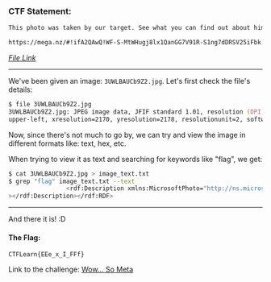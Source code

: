 ### CTF Statement:
```txt
This photo was taken by our target. See what you can find out about him from it.

https://mega.nz/#!ifA2QAwQ!WF-S-MtWHugj8lx1QanGG7V91R-S1ng7dDRSV25iFbk
```

_[File Link](https://mega.nz/#!ifA2QAwQ!WF-S-MtWHugj8lx1QanGG7V91R-S1ng7dDRSV25iFbk)_

---

We've been given an image: `3UWLBAUCb9Z2.jpg`.
Let's first check the file's details:

```zsh
$ file 3UWLBAUCb9Z2.jpg
3UWLBAUCb9Z2.jpg: JPEG image data, JFIF standard 1.01, resolution (DPI), density 72x72, segment length 16, Exif Standard: [TIFF image data, big-endian, direntries=8, orientation=
upper-left, xresolution=2170, yresolution=2178, resolutionunit=2, software=Photos 1.5, datetime=2014:12:27 16:45:55], baseline, precision 8, 800x307, components 3
```

Now, since there's not much to go by, we can try and view the image in different formats like: text, hex, etc.

When trying to view it as text and searching for keywords like "flag", we get:

```zsh
$ cat 3UWLBAUCb9Z2.jpg > image_text.txt
$ grep "flag" image_text.txt --text
                <rdf:Description xmlns:MicrosoftPhoto="http://ns.microsoft.com/photo/1.0/"><MicrosoftPhoto:CameraSerialNumber>flag{EEe_x_I_FFf}</MicrosoftPhoto:CameraSerialNumber
></rdf:Description></rdf:RDF>
```
---

And there it is! :D

#### The Flag:
    CTFLearn{EEe_x_I_FFf}


Link to the challenge: [Wow... So Meta](https://ctflearn.com/challenge/348)
